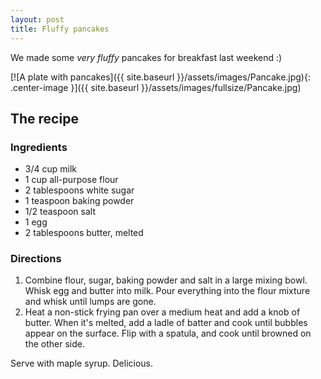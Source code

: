 ```yaml
---
layout: post
title: Fluffy pancakes
---
```


We made some *very fluffy* pancakes for breakfast last weekend :)

[![A plate with pancakes]({{ site.baseurl }}/assets/images/Pancake.jpg){: .center-image }]({{ site.baseurl }}/assets/images/fullsize/Pancake.jpg)

## The recipe

### Ingredients

* 3/4 cup milk
* 1 cup all-purpose flour
* 2 tablespoons white sugar
* 1 teaspoon baking powder
* 1/2 teaspoon salt
* 1 egg
* 2 tablespoons butter, melted

### Directions

1. Combine flour, sugar, baking powder and salt in a large mixing bowl. Whisk egg and butter into milk. Pour everything into the flour mixture and whisk until lumps are gone.
2. Heat a non-stick frying pan over a medium heat and add a knob of butter. When it's melted, add a ladle of batter and cook until bubbles appear on the surface. Flip with a spatula, and cook until browned on the other side.

Serve with maple syrup. Delicious.
